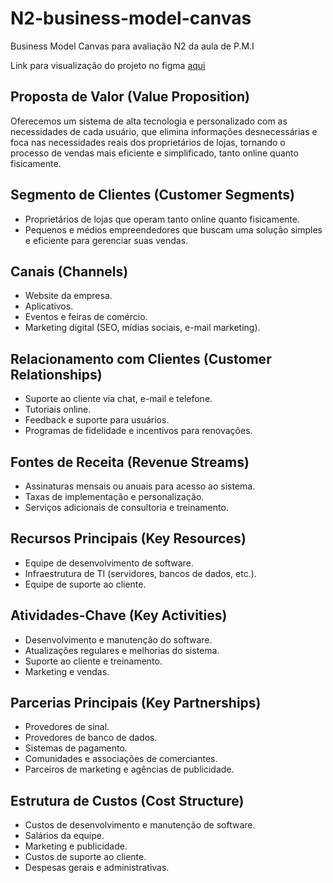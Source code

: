 # N2-business-model-canvas
Business Model Canvas para avaliação N2 da aula de P.M.I

Link para visualização do projeto no figma [aqui](https://www.figma.com/board/mFxbCvp9BaMAdqfy8laAvs/N2---20%2F05%2F2024?node-id=305%3A20&t=PjaLX0qIrqQs7pmx-1)

## Proposta de Valor (Value Proposition)
Oferecemos um sistema de alta tecnologia e personalizado com as necessidades de cada usuário, que elimina informações desnecessárias e foca nas necessidades reais dos proprietários de lojas, tornando o processo de vendas mais eficiente e simplificado, tanto online quanto fisicamente.

## Segmento de Clientes (Customer Segments)
- Proprietários de lojas que operam tanto online quanto fisicamente.
- Pequenos e médios empreendedores que buscam uma solução simples e eficiente para gerenciar suas vendas.

## Canais (Channels)
- Website da empresa.
- Aplicativos.
- Eventos e feiras de comércio.
- Marketing digital (SEO, mídias sociais, e-mail marketing).

## Relacionamento com Clientes (Customer Relationships)
- Suporte ao cliente via chat, e-mail e telefone.
- Tutoriais online.
- Feedback e suporte para usuários. 
- Programas de fidelidade e incentivos para renovações.

## Fontes de Receita (Revenue Streams)
- Assinaturas mensais ou anuais para acesso ao sistema.
- Taxas de implementação e personalização.
- Serviços adicionais de consultoria e treinamento.

## Recursos Principais (Key Resources)
- Equipe de desenvolvimento de software.
- Infraestrutura de TI (servidores, bancos de dados, etc.).
- Equipe de suporte ao cliente.

## Atividades-Chave (Key Activities)
- Desenvolvimento e manutenção do software.
- Atualizações regulares e melhorias do sistema.
- Suporte ao cliente e treinamento.
- Marketing e vendas.

## Parcerias Principais (Key Partnerships)
- Provedores de sinal.
- Provedores de banco de dados. 
- Sistemas de pagamento.
- Comunidades e associações de comerciantes.
- Parceiros de marketing e agências de publicidade.

## Estrutura de Custos (Cost Structure)
- Custos de desenvolvimento e manutenção de software.
- Salários da equipe.
- Marketing e publicidade.
- Custos de suporte ao cliente.
- Despesas gerais e administrativas.
